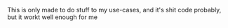 This is only made to do stuff to my use-cases, and it's shit code probably, but it workt well enough for me
